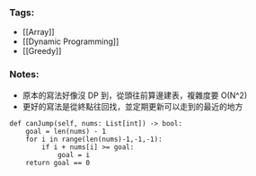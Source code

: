 ### Tags:
- [[Array]]
- [[Dynamic Programming]]
- [[Greedy]]
### Notes:
- 原本的寫法好像沒 DP 到，從頭往前算邊建表，複雜度要 O(N^2)
- 更好的寫法是從終點往回找，並定期更新可以走到的最近的地方
```python=
def canJump(self, nums: List[int]) -> bool:
    goal = len(nums) - 1
    for i in range(len(nums)-1,-1,-1):
        if i + nums[i] >= goal:
            goal = i
    return goal == 0 
```

